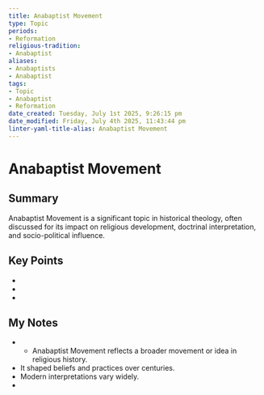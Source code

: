 ```yaml
---
title: Anabaptist Movement
type: Topic
periods:
- Reformation
religious-tradition:
- Anabaptist
aliases:
- Anabaptists
- Anabaptist
tags:
- Topic
- Anabaptist
- Reformation
date_created: Tuesday, July 1st 2025, 9:26:15 pm
date_modified: Friday, July 4th 2025, 11:43:44 pm
linter-yaml-title-alias: Anabaptist Movement
---
```


# Anabaptist Movement

## Summary
Anabaptist Movement is a significant topic in historical theology, often discussed for its impact on religious development, doctrinal interpretation, and socio-political influence.

## Key Points
- 
- 
- 

## My Notes
- - Anabaptist Movement reflects a broader movement or idea in religious history.
- It shaped beliefs and practices over centuries.
- Modern interpretations vary widely.
- 